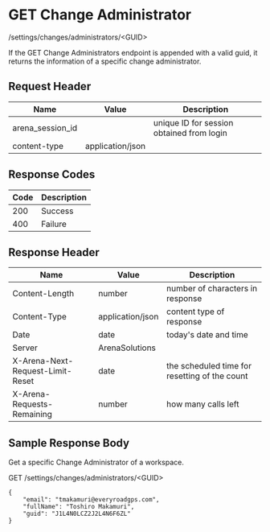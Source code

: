 # GET Change Administrator
/settings/changes/administrators/&lt;GUID&gt;

If the GET Change Administrators endpoint is appended with a valid guid, it returns the information of a specific change administrator.

## Request Header

| Name<br> | Value<br> | Description<br> |
|  --- |  --- |  --- | 
| arena_session_id<br> |   | unique ID for session obtained from login<br> |
| content-type<br> | application/json<br> |   |

## Response Codes

| Code<br> | Description<br> |
|  --- |  --- | 
| 200<br> | Success<br> |
| 400<br> | Failure<br> |

## Response Header

| Name<br> | Value<br> | Description<br> |
|  --- |  --- |  --- | 
| Content-Length<br> | number<br> | number of characters in response<br> |
| Content-Type<br> | application/json<br> | content type of response<br> |
| Date<br> | date<br> | today's date and time<br> |
| Server<br> | ArenaSolutions<br> |   |
| X-Arena-Next-Request-Limit-Reset<br> | date<br> | the scheduled time for resetting of the count<br> |
| X-Arena-Requests-Remaining<br> | number<br> | how many calls left<br> |

## Sample Response Body
Get a specific Change Administrator of  a workspace.

GET /settings/changes/administrators/&lt;GUID&gt;

```
{
    "email": "tmakamuri@everyroadgps.com",
    "fullName": "Toshiro Makamuri",
    "guid": "J1L4N0LCZ2J2L4N6F6ZL"
}
```
